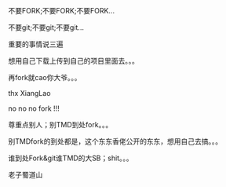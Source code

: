不要FORK;不要FORK;不要FORK...

不要git;不要git;不要git...

重要的事情说三遍

想用自己下载上传到自己的项目里面去。。。

再fork就cao你大爷。。。








thx XiangLao

no no  no fork !!!

尊重点别人；别TMD到处fork。。。

别TMDfork的到处都是，这个东东香佬公开的东东，想用自己去搞。。。

谁到处Fork&git谁TMD的大SB；shit。。。

老子蜀道山


